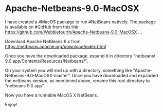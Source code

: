 # Apache-Netbeans-9.0-MacOSX

I have created a #MacOS package to run #NetBeans natively. The package is available on #GitHub from this link:
https://github.com/Webbiefourth/Apache-Netbeans-9.0-MacOSX …

Download Apache NetBeans 9.x from https://netbeans.apache.org/download/index.html

Once you have the downloaded package, expand it in directory "netbeans\ 9.0.app/Contents/Resources/Netbeans/".

On your system you will end up with a directory, something like "Apache-Netbeans-9.0-MacOSX-master". Once you have downloaded and expanded the netbeans version, as mentioned above, rename this root directory to "netbeans 9.0.app". 

Now you have a runnable MacOS X NetBeans.

Enjoy!
